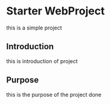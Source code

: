 # Starter WebProject

this is a simple project




## Introduction

this is introduction of project



## Purpose

this is the purpose of the project done